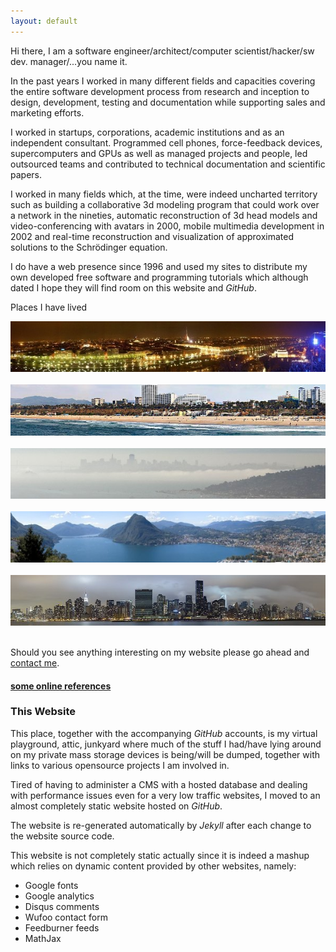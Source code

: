 ```yaml
---
layout: default
---
```


Hi there, I am a software engineer/architect/computer scientist/hacker/sw dev. manager/...you name it.  

In the past years I worked in many different fields and capacities covering the entire software development process
from research and inception to design, development, testing and documentation while supporting sales and
marketing efforts.

I worked in startups, corporations, academic institutions and as an independent consultant. 
Programmed cell phones, force-feedback devices, supercomputers and GPUs as well as managed projects and people,
led outsourced teams and contributed to technical documentation and scientific papers.

I worked in many fields which, at the time, were indeed uncharted territory such as building a collaborative
3d modeling program that could work over a network in the nineties, automatic reconstruction of 3d head models 
and video-conferencing with avatars in 2000, mobile multimedia development in 2002 and real-time 
reconstruction and visualization of approximated solutions to the Schrödinger equation.

I do have a web presence since 1996 and used my sites to distribute my own developed free software and 
programming tutorials which although dated I hope they will find room on this website and _GitHub_.

Places I have lived

<div style="text-align: right"><img src="torino_night_small.jpg"/></div><br/>

<div style="text-align: right"><img src="santamonica_small.jpg"/></div><br/>

<div style="text-align: right"><img src="sf_small.jpg"/></div><br/>

<div style="text-align: right"><img src="lugano_small.jpg"/></div><br/>

<!--...and regularly travel to the US, mainly to New York City, and less frequently to the Bay Area.-->

<div style="text-align: right"><img src="ny_small.jpg"/></div><br/>

Should you see anything interesting on my website please go ahead and [contact me](/site/contact).

#### [some online references](http://scholar.google.ch/scholar?q=%22u.+varetto%22&btnG=&hl=en&as_sdt=0%2C5)

### This Website

This place, together with the accompanying _GitHub_ accounts, is my virtual playground, attic, junkyard 
where much of the stuff I had/have lying around on my private mass storage devices is being/will be
dumped, together with links to various opensource projects I am involved in.  

Tired of having to administer a CMS with a hosted database and dealing with performance
issues even for a very low traffic websites, I moved to an almost completely static website
hosted on _GitHub_. 

The website is re-generated automatically by _Jekyll_ after each change to the website source code. 

This website is not completely static actually since it is indeed a mashup which relies on
dynamic content provided by other websites, namely:

* Google fonts
* Google analytics
* Disqus comments
* Wufoo contact form
* Feedburner feeds
* MathJax

